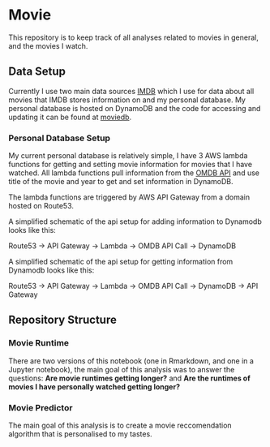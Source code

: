 # Movie

This repository is to keep track of all analyses related to movies in general, and the movies I watch.

## Data Setup

Currently I use two main data sources [IMDB](https://datasets.imdbws.com/) which I use for data about all movies that IMDB stores information on and my personal database. My personal database is hosted on DynamoDB and the code for accessing and updating it can be found at [moviedb](github.com/luhann/moviedb).

### Personal Database Setup

My current personal database is relatively simple, I have 3 AWS lambda functions for getting and setting movie information for movies that I have watched. All lambda functions pull information from the [OMDB API](https://www.omdbapi.com/) and use title of the movie and year to get and set information in DynamoDB.

The lambda functions are triggered by AWS API Gateway from a domain hosted on Route53. 

A simplified schematic of the api setup for adding information to Dynamodb looks like this:

Route53 -> API Gateway -> Lambda -> OMDB API Call -> DynamoDB

A simplified schematic of the api setup for getting information from Dynamodb looks like this:

Route53 -> API Gateway -> Lambda -> OMDB API Call -> DynamoDB -> API Gateway

## Repository Structure

### Movie Runtime

There are two versions of this notebook (one in Rmarkdown, and one in a Jupyter notebook), the main goal of this analysis was to answer the questions: __Are movie runtimes getting longer?__ and __Are the runtimes of movies I have personally watched getting longer?__

### Movie Predictor

The main goal of this analysis is to create a movie reccomendation algorithm that is personalised to my tastes.